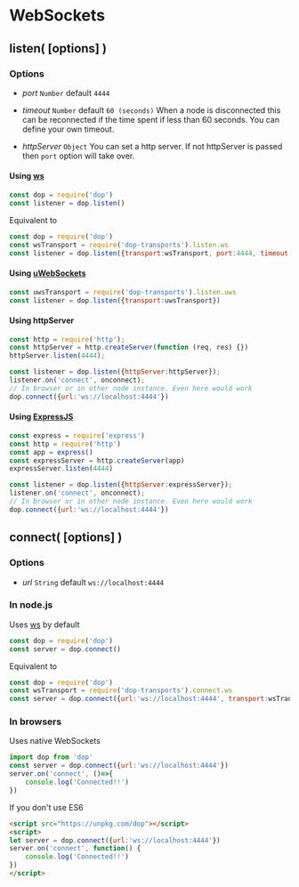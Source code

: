 # WebSockets

## listen( [options] )

### Options

- *port* `Number` default `4444`

- *timeout* `Number` default `60 (seconds)`
When a node is disconnected this can be reconnected if the time spent if less than 60 seconds. You can define your own timeout.

- *httpServer* `Object`
You can set a http server. If not httpServer is passed then `port` option will take over.




#### Using [ws](https://github.com/websockets/ws)

```js
const dop = require('dop')
const listener = dop.listen()
```

Equivalent to
```js
const dop = require('dop')
const wsTransport = require('dop-transports').listen.ws
const listener = dop.listen({transport:wsTransport, port:4444, timeout:60})
```

<!--
You can get the API of ws using the function `getApi`
```js
const ws = require('ws').Server
const wsTransport = require('dop-transports').listen.ws
console.log(wsTransport.getApi() === ws) // true
```
-->


#### Using [uWebSockets](https://github.com/uWebSockets/uWebSockets)
```js
const uwsTransport = require('dop-transports').listen.uws
const listener = dop.listen({transport:uwsTransport})
```



#### Using httpServer
```js
const http = require('http');
const httpServer = http.createServer(function (req, res) {})
httpServer.listen(4444);

const listener = dop.listen({httpServer:httpServer});
listener.on('connect', onconnect);
// In browser or in other node instance. Even here would work
dop.connect({url:'ws://localhost:4444'})
```


#### Using [ExpressJS](https://github.com/expressjs/express)
```js
const express = require('express')
const http = require('http')
const app = express()
const expressServer = http.createServer(app)
expressServer.listen(4444)

const listener = dop.listen({httpServer:expressServer});
listener.on('connect', onconnect);
// In browser or in other node instance. Even here would work
dop.connect({url:'ws://localhost:4444'})
```


## connect( [options] )

### Options

- *url* `String` default `ws://localhost:4444`


### In node.js

Uses [ws](https://github.com/websockets/ws) by default

```js
const dop = require('dop')
const server = dop.connect()
```

Equivalent to
```js
const dop = require('dop')
const wsTransport = require('dop-transports').connect.ws
const server = dop.connect({url:'ws://localhost:4444', transport:wsTransport})
```


### In browsers

Uses native WebSockets

```js
import dop from 'dop'
const server = dop.connect({url:'ws://localhost:4444'})
server.on('connect', ()=>{
    console.log('Connected!!')
})
```

If you don't use ES6

```html
<script src="https://unpkg.com/dop"></script>
<script>
let server = dop.connect({url:'ws://localhost:4444'})
server.on('connect', function() {
    console.log('Connected!!')
})
</script>
```

